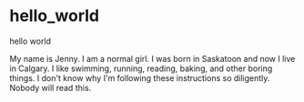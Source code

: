 # hello_world
hello world

My name is Jenny. I am a normal girl. I was born in Saskatoon and now I live in Calgary. I like swimming, running, reading, baking, and other boring things. I don't know why I'm following these instructions so diligently. Nobody will read this. 
